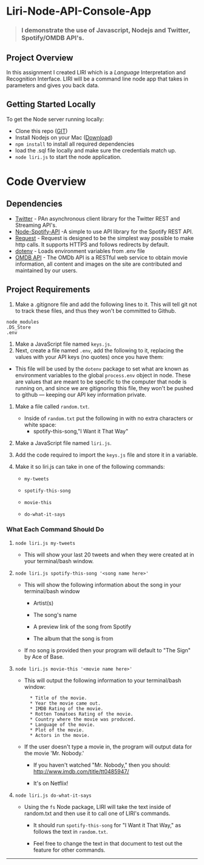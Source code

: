 # Liri-Node-API-Console-App
> ### I demonstrate the use of Javascript, Nodejs and Twitter, Spotify/OMDB API's. 

## Project Overview
In this assignment I created LIRI which is a _Language_ Interpretation and Recognition Interface. LIRI will be a command line node app that takes in parameters and gives you back data.

## Getting Started Locally 
To get the Node server running locally:

- Clone this repo ([GIT](https://github.com/dointhedev/Liri-Node-API-Console-App.git))
- Install Nodejs on your Mac ([Download](https://www.dyclassroom.com/howto-mac/how-to-install-nodejs-and-npm-on-mac-using-homebrew))
- `npm install` to install all required dependencies
- load the .sql file locally and make sure the credentials match up. 
- `node liri.js` to start the node application.

# Code Overview

## Dependencies
- [Twitter](https://www.npmjs.com/package/twitter) - PAn asynchronous client library for the Twitter REST and Streaming API's.
- [Node-Spotify-API](https://www.npmjs.com/package/node-spotify-api) -A simple to use API library for the Spotify REST API.
- [Request](https://www.npmjs.com/package/request) - Request is designed to be the simplest way possible to make http calls. It supports HTTPS and follows redirects by default.
- [dotenv](https://www.npmjs.com/package/dotenv) - Loads environment variables from .env file
- [OMDB API](http://www.omdbapi.com) - The OMDb API is a RESTful web service to obtain movie information, all content and images on the site are contributed and maintained by our users. 

   
## Project Requirements
1. Make a .gitignore file and add the following lines to it. This will tell git not to track these files, and thus they won't be committed to Github.
```
node_modules
.DS_Store
.env
```
1. Make a JavaScript file named `keys.js`.
1. Next, create a file named `.env`, add the following to it, replacing the values with your API keys (no quotes) once you have them:

  * This file will be used by the `dotenv` package to set what are known as environment variables to the global `process.env` object in node. These are values that are meant to be specific to the computer that node is running on, and since we are gitignoring this file, they won't be pushed to github &mdash; keeping our API key information private.
1. Make a file called `random.txt`.
   * Inside of `random.txt` put the following in with no extra characters or white space: 
     * spotify-this-song,"I Want it That Way"
1. Make a JavaScript file named `liri.js`.
1. Add the code required to import the `keys.js` file and store it in a variable.
1. Make it so liri.js can take in one of the following commands:

    * `my-tweets`

    * `spotify-this-song`

    * `movie-this`

    * `do-what-it-says`

### What Each Command Should Do

1. `node liri.js my-tweets`

   * This will show your last 20 tweets and when they were created at in your terminal/bash window.

2. `node liri.js spotify-this-song '<song name here>'`

   * This will show the following information about the song in your terminal/bash window
     
     * Artist(s)
     
     * The song's name
     
     * A preview link of the song from Spotify
     
     * The album that the song is from

   * If no song is provided then your program will default to "The Sign" by Ace of Base. 

3. `node liri.js movie-this '<movie name here>'`

   * This will output the following information to your terminal/bash window:

     ```
       * Title of the movie.
       * Year the movie came out.
       * IMDB Rating of the movie.
       * Rotten Tomatoes Rating of the movie.
       * Country where the movie was produced.
       * Language of the movie.
       * Plot of the movie.
       * Actors in the movie.
     ```

   * If the user doesn't type a movie in, the program will output data for the movie 'Mr. Nobody.'
     
     * If you haven't watched "Mr. Nobody," then you should: <http://www.imdb.com/title/tt0485947/>
     
     * It's on Netflix!
   
4. `node liri.js do-what-it-says`
   
   * Using the `fs` Node package, LIRI will take the text inside of random.txt and then use it to call one of LIRI's commands.
     
     * It should run `spotify-this-song` for "I Want it That Way," as follows the text in `random.txt`.
     
     * Feel free to change the text in that document to test out the feature for other commands.

- - -
